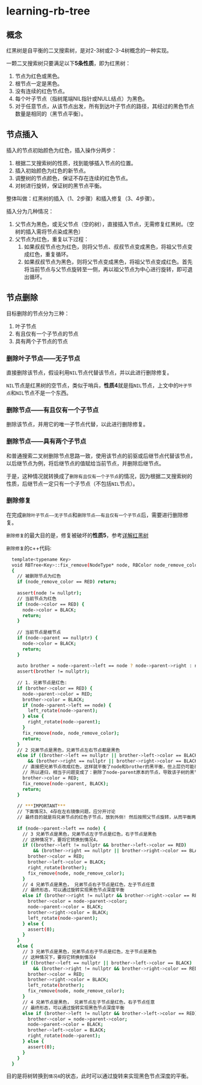 # learning-rb-tree

## 概念

红黑树是自平衡的二叉搜索树，是对2-3树或2-3-4树概念的一种实现。

一颗二叉搜索树只要满足以下**5条性质**，即为红黑树：
  1. 节点为红色或黑色。
  2. 根节点一定是黑色。
  3. 没有连续的红色节点。
  4. 每个叶子节点（指树尾端NIL指针或NULL结点）为黑色。
  5. 对于任意节点，从该节点出发，所有到达叶子节点的路径，其经过的黑色节点数量是相同的（黑节点平衡）。

## 节点插入

插入的节点初始颜色为红色，插入操作分两步：
  1. 根据二叉搜索树的性质，找到能够插入节点的位置。
  2. 插入初始颜色为红色的新节点。
  3. 调整树的节点颜色，保证不存在连续的红色节点。
  4. 对树进行旋转，保证树的黑节点平衡。

整体叫做：红黑树的插入（1、2步骤）和插入修复（3、4步骤）。

插入分为几种情况：
  1. 父节点为黑色，或无父节点（空的树），直接插入节点，无需修复红黑树。（空树的插入需将节点染成黑色）
  2. 父节点为红色，重复以下过程：
     1. 如果叔叔节点也为红色，则将父节点、叔叔节点变成黑色，将祖父节点变成红色，重复循环。
     2. 如果叔叔节点为黑色，则将父节点变成黑色，将祖父节点变成红色。首先将当前节点与父节点旋转至一侧，再以祖父节点为中心进行旋转，即可退出循环。
  
## 节点删除

目标删除的节点分为三种：
1. 叶子节点
2. 有且仅有一个子节点的节点
3. 具有两个子节点的节点

### 删除叶子节点——无子节点

直接删除该节点，假设利用`NIL`节点代替该节点，并以此进行删除修复。

`NIL`节点是红黑树的空节点，类似于哨兵，**性质4**就是指`NIL`节点，上文中的`叶子节点`和`NIL`节点不是一个东西。

### 删除节点——有且仅有一个子节点

删除该节点，并用它的唯一子节点代替，以此进行删除修复。

### 删除节点——具有两个子节点

和普通搜索二叉树删除节点思路一致，使用该节点的前驱或后继节点代替该节点，以后继节点为例，将后继节点的值赋给当前节点，并删除后继节点。

于是，这种情况就转换成了`删除有且仅有一个子节点`的情况，因为根据二叉搜索树的性质，后继节点一定只有一个子节点（不包括`NIL`节点）。

### 删除修复

在完成`删除叶子节点——无子节点`和`删除节点——有且仅有一个子节点`后，需要进行删除修复。

`删除修复`的最大目的是，修复被破坏的**性质5**，参考[详解红黑树](https://github.com/julycoding/The-Art-Of-Programming-By-July-2nd/blob/master/ebook/zh/03.01.md)

`删除修复`的c++代码:

```bash
  template<typename Key>
  void RBTree<Key>::fix_remove(NodeType* node, RBColor node_remove_color)
  {
    // 被删除节点为红色
    if (node_remove_color == RED) return;
  
    assert(node != nullptr);
    // 当前节点为红色
    if (node->color == RED) {
      node->color = BLACK; 
      return;
    }
  
    // 当前节点是根节点
    if (node->parent == nullptr) {
      node->color = BLACK;
      return;
    }
  
    auto brother = node->parent->left == node ? node->parent->right : node->parent->left;
    assert(brother != nullptr);
  
    // 1. 兄弟节点是红色:
    if (brother->color == RED) {
      node->parent->color = RED;
      brother->color = BLACK;
      if (node->parent->left == node) {
        left_rotate(node->parent);
      } else {
        right_rotate(node->parent);
      }
      fix_remove(node, node_remove_color);
      return;
    }
    // 2 兄弟节点是黑色，兄弟节点左右节点都是黑色
    else if ((brother->left == nullptr || brother->left->color == BLACK)
        && (brother->right == nullptr || brother->right->color == BLACK)) {
      // 直接把兄弟节点改成红色，这样就平衡了node和brother的黑平衡，但上层仍可能存在黑节点失衡
      // 所以递归，相当于问题变成了：删除了node-parent原本的节点，导致该子树的黑节点深度-1
      brother->color = RED;
      fix_remove(node->parent, BLACK);
      return;
    } 
  
    // ***IMPORTANT*** 
    // 下面情况3、4存在左右镜像问题，应分开讨论
    // 最终目的就是将兄弟节点的红色子节点，放到外侧! 然后按照父节点旋转，从而平衡两侧的黑色节点深度
  
    if (node->parent->left == node) {
      // 3 兄弟节点是黑色，兄弟节点左子节点是红色，右子节点是黑色
      // 这种情况下，要将它转换到情况4，
      if ((brother->left != nullptr && brother->left->color == RED)
          && (brother->right == nullptr || brother->right->color == BLACK)){
        brother->color = RED;
        brother->left->color = BLACK;
        right_rotate(brother);
        fix_remove(node, node_remove_color);
      } 
      // 4 兄弟节点是黑色， 兄弟节点右子节点是红色，左子节点任意
      // 最终形态，可以通过旋转实现黑色节点深度平衡
      else if (brother->right != nullptr && brother->right->color == RED) {
        brother->color = node->parent->color;
        node->parent->color = BLACK;
        brother->right->color = BLACK;
        left_rotate(node->parent);
      } else {
        assert(0);
      }
    } 
    else {
      // 3 兄弟节点是黑色，兄弟节点右子节点是红色，左子节点是黑色
      // 这种情况下，要将它转换到情况4
      if ((brother->left == nullptr || brother->left->color == BLACK)
          && (brother->right != nullptr && brother->right->color == RED)){
        brother->color = RED;
        brother->right->color = BLACK;
        left_rotate(brother);
        fix_remove(node, node_remove_color);
      } 
      // 4 兄弟节点是黑色， 兄弟节点左子节点是红色，右子节点任意
      // 最终形态，可以通过旋转实现黑色节点深度平衡
      else if (brother->left != nullptr && brother->left->color == RED) {
        brother->color = node->parent->color;
        node->parent->color = BLACK;
        brother->left->color = BLACK;
        right_rotate(node->parent);
      } else {
        assert(0);
      }
    }
  }

```

目的是将树转换到`情况4`的状态，此时可以通过旋转来实现黑色节点深度的平衡。

















